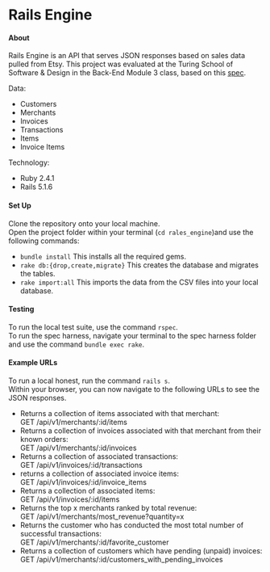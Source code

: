 # Rails Engine

#### About  
Rails Engine is an API that serves JSON responses based on sales data pulled from Etsy.  This project was evaluated at the Turing School of Software & Design in the Back-End Module 3 class, based on this [spec](http://backend.turing.io/module3/projects/rails_engine).

Data:
* Customers
* Merchants
* Invoices
* Transactions
* Items
* Invoice Items

Technology:
* Ruby 2.4.1
* Rails 5.1.6

#### Set Up
Clone the repository onto your local machine.  
Open the project folder within your terminal (`cd rales_engine`)and use the following commands:  
* `bundle install` This installs all the required gems.
* `rake db:{drop,create,migrate}` This creates the database and migrates the tables.
* `rake import:all` This imports the data from the CSV files into your local database.

#### Testing
To run the local test suite, use the command `rspec`.  
To run the spec harness, navigate your terminal to the spec harness folder and use the command `bundle exec rake`.

#### Example URLs
To run a local honest, run the command `rails s`.  
Within your browser, you can now navigate to the following URLs to see the JSON responses.  

* Returns a collection of items associated with that merchant:  
GET /api/v1/merchants/:id/items  
* Returns a collection of invoices associated with that merchant from their known orders:  
GET /api/v1/merchants/:id/invoices  
* Returns a collection of associated transactions:  
GET /api/v1/invoices/:id/transactions  
* returns a collection of associated invoice items:  
GET /api/v1/invoices/:id/invoice_items  
* Returns a collection of associated items:  
GET /api/v1/invoices/:id/items  
* Returns the top x merchants ranked by total revenue:  
GET /api/v1/merchants/most_revenue?quantity=x  
* Returns the customer who has conducted the most total number of successful transactions:  
GET /api/v1/merchants/:id/favorite_customer
* Returns a collection of customers which have pending (unpaid) invoices:  
GET /api/v1/merchants/:id/customers_with_pending_invoices  
